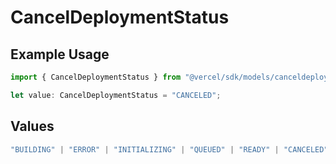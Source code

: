 # CancelDeploymentStatus

## Example Usage

```typescript
import { CancelDeploymentStatus } from "@vercel/sdk/models/canceldeploymentop.js";

let value: CancelDeploymentStatus = "CANCELED";
```

## Values

```typescript
"BUILDING" | "ERROR" | "INITIALIZING" | "QUEUED" | "READY" | "CANCELED"
```